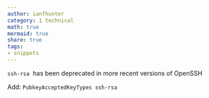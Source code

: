 ```yaml
---
author: ianfhunter
category: 1 technical
math: true
mermaid: true
share: true
tags:
- snippets
---
```


`ssh-rsa`  has been deprecated in more recent versions of OpenSSH

Add: `PubkeyAcceptedKeyTypes ssh-rsa`